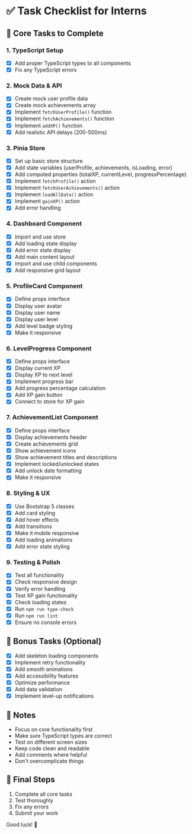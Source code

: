 # ✅ Task Checklist for Interns

## 🎯 Core Tasks to Complete

### 1. TypeScript Setup

- [x] Add proper TypeScript types to all components
- [x] Fix any TypeScript errors

### 2. Mock Data & API

- [x] Create mock user profile data
- [x] Create mock achievements array
- [x] Implement `fetchUserProfile()` function
- [x] Implement `fetchAchievements()` function
- [x] Implement `addXP()` function
- [x] Add realistic API delays (200-500ms)

### 3. Pinia Store

- [x] Set up basic store structure
- [x] Add state variables (userProfile, achievements, isLoading, error)
- [x] Add computed properties (totalXP, currentLevel, progressPercentage)
- [x] Implement `fetchProfile()` action
- [x] Implement `fetchUserAchievements()` action
- [x] Implement `loadAllData()` action
- [x] Implement `gainXP()` action
- [x] Add error handling

### 4. Dashboard Component

- [x] Import and use store
- [x] Add loading state display
- [x] Add error state display
- [x] Add main content layout
- [x] Import and use child components
- [x] Add responsive grid layout

### 5. ProfileCard Component

- [x] Define props interface
- [x] Display user avatar
- [x] Display user name
- [x] Display user level
- [x] Add level badge styling
- [x] Make it responsive

### 6. LevelProgress Component

- [x] Define props interface
- [x] Display current XP
- [x] Display XP to next level
- [x] Implement progress bar
- [x] Add progress percentage calculation
- [x] Add XP gain button
- [x] Connect to store for XP gain

### 7. AchievementList Component

- [x] Define props interface
- [x] Display achievements header
- [x] Create achievements grid
- [x] Show achievement icons
- [x] Show achievement titles and descriptions
- [x] Implement locked/unlocked states
- [x] Add unlock date formatting
- [x] Make it responsive

### 8. Styling & UX

- [x] Use Bootstrap 5 classes
- [x] Add card styling
- [x] Add hover effects
- [x] Add transitions
- [x] Make it mobile responsive
- [x] Add loading animations
- [x] Add error state styling

### 9. Testing & Polish

- [x] Test all functionality
- [x] Check responsive design
- [x] Verify error handling
- [x] Test XP gain functionality
- [x] Check loading states
- [x] Run `npm run type-check`
- [x] Run `npm run lint`
- [x] Ensure no console errors

## 🎯 Bonus Tasks (Optional)

- [x] Add skeleton loading components
- [x] Implement retry functionality
- [x] Add smooth animations
- [x] Add accessibility features
- [x] Optimize performance
- [x] Add data validation
- [x] Implement level-up notifications

## 📝 Notes

- Focus on core functionality first
- Make sure TypeScript types are correct
- Test on different screen sizes
- Keep code clean and readable
- Add comments where helpful
- Don't overcomplicate things

## 🚀 Final Steps

1. Complete all core tasks
2. Test thoroughly
3. Fix any errors
4. Submit your work

Good luck! 🎉

 
